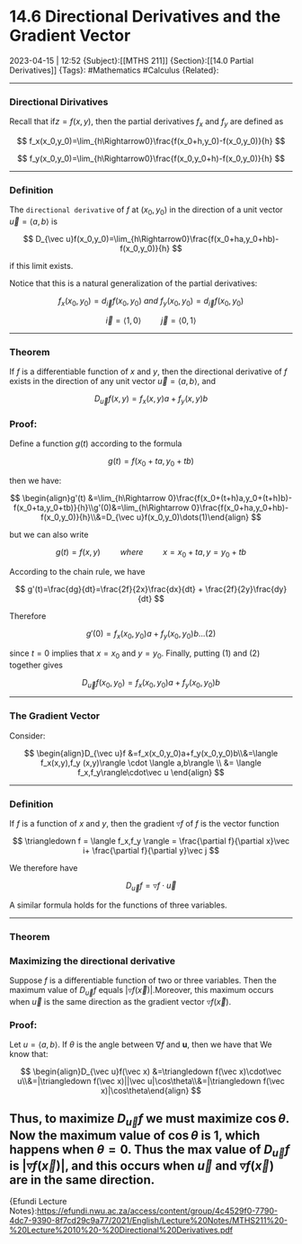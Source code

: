 # 14.6 Directional Derivatives and the Gradient Vector
2023-04-15 | 12:52
{Subject}:[[MTHS 211]]
{Section}:[[14.0 Partial Derivatives]]
{Tags}: #Mathematics #Calculus 
{Related}:

--- 
### Directional Dirivatives

Recall that if$z=f(x,y)$, then the partial derivatives $f_x$ and $f_y$ are defined as

$$ f_x(x_0,y_0)=\lim_{h\Rightarrow0}\frac{f(x_0+h,y_0)-f(x_0,y_0)}{h} $$

$$ f_y(x_0,y_0)=\lim_{h\Rightarrow0}\frac{f(x_0,y_0+h)-f(x_0,y_0)}{h} $$

---

### Definition

The `directional derivative` of $f$ at $(x_0,y_0)$ in the direction of a unit vector $\vec u = \langle a,b\rangle$ is

$$ D_{\vec u}f(x_0,y_0)=\lim_{h\Rightarrow0}\frac{f(x_0+ha,y_0+hb)-f(x_0,y_0)}{h} $$

if this limit exists.

Notice that this is a natural generalization of the partial derivatives:

$$ f_x(x_0,y_0)=d_{\vec i}f(x_0,y_0)~and~f_y(x_0,y_0)=d_{\vec i}f(x_0,y_0) $$

$$ \vec i=\langle1,0\rangle \hspace{1cm} \vec j = \langle0,1\rangle $$

---

### Theorem

If $f$ is a differentiable function of $x$ and $y$, then the directional derivative of $f$ exists in the direction of any unit vector $\vec u = \langle a,b\rangle$, and

$$ D_{\vec u}f(x,y)= f_x(x,y)a+f_y(x,y)b $$

### Proof:

Define a function $g(t)$ according to the formula

$$ g(t)=f(x_0+ta,y_0+tb) $$

then we have:

$$ \begin{align}g'(t) &=\lim_{h\Rightarrow 0}\frac{f(x_0+(t+h)a,y_0+(t+h)b)-f(x_0+ta,y_0+tb)}{h}\\g'(0)&=\lim_{h\Rightarrow 0}\frac{f(x_0+ha,y_0+hb)-f(x_0,y_0)}{h}\\&=D_{\vec u}f(x_0,y_0)\dots(1)\end{align} $$

but we can also write

$$ g(t)=f(x,y)\hspace{1cm}where\hspace{1cm}x=x_0+ta,y=y_0+tb $$

According to the chain rule, we have

$$ g'(t)=\frac{dg}{dt}=\frac{2f}{2x}\frac{dx}{dt} + \frac{2f}{2y}\frac{dy}{dt} $$

Therefore

$$ g'(0)=f_x(x_0,y_0)a+f_y(x_0,y_0)b\dots (2) $$

since $t=0$ implies that $x=x_0$ and $y=y_0$. Finally, putting (1) and (2) together gives

$$ D_{\vec u}f(x_0,y_0)=f_x(x_0,y_0)a+f_y(x_0,y_0)b $$

---

### The Gradient Vector

Consider:

$$ \begin{align}D_{\vec u}f &=f_x(x_0,y_0)a+f_y(x_0,y_0)b\\&=\langle f_x(x,y),f_y (x,y)\rangle \cdot \langle a,b\rangle \\ &= \langle f_x,f_y\rangle\cdot\vec u \end{align} $$

---

### Definition

If $f$ is a function of $x$ and $y$, then the gradient $\triangledown f$ of $f$ is the vector function

$$ \triangledown f = \langle f_x,f_y \rangle = \frac{\partial f}{\partial x}\vec i+ \frac{\partial f}{\partial y}\vec j $$

We therefore have

$$ D_{\vec u}f=\triangledown f\cdot\vec u $$

A similar formula holds for the functions of three variables.

---

### Theorem
### Maximizing the directional derivative
Suppose $f$ is a differentiable function of two or three variables. Then the maximum value of $D_{\vec u}f$ equals $|\triangledown f(\vec x)|$.Moreover, this maximum occurs when $\vec u$ is the same direction as the gradient vector $\triangledown f(\vec x)$.

### Proof:
Let $u=\langle a, b\rangle$. If $\theta$ is the angle between $\nabla f$ and $\mathbf{u}$, then we have that
We know that:

$$ \begin{align}D_{\vec u}f(\vec x) &=\triangledown f(\vec x)\cdot\vec u\\&=|\triangledown f(\vec x)||\vec u|\cos\theta\\&=|\triangledown f(\vec x)|\cos\theta\end{align} $$

Thus, to maximize $D_{\vec u}f$ we must maximize $\cos\theta$. Now the maximum value of $\cos\theta$ is 1, which happens when $\theta = 0$. Thus the max value of $D_{\vec u}f$ is $|\triangledown f(\vec x)|$, and this occurs when $\vec u$ and $\triangledown f(\vec x)$ are in the same direction.
--- 
{Efundi Lecture Notes}:https://efundi.nwu.ac.za/access/content/group/4c4529f0-7790-4dc7-9390-8f7cd29c9a77/2021/English/Lecture%20Notes/MTHS211%20-%20Lecture%2010%20-%20Directional%20Derivatives.pdf